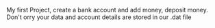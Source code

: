 My first Project, create a bank account and add money, deposit money.
Don't orry your data and account details are stored in our .dat file
